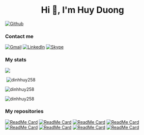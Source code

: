 <h1 align="center">Hi 👋, I'm Huy Duong</h1>

[![Github](https://img.shields.io/github/followers/dinhhuy258?label=Follow&style=social)](https://github.com/dinhhuy258)

<h3 align="left">Contact me</h3>

[![Gmail](https://img.shields.io/badge/gmail-red?&style=for-the-badge&logo=gmail&logoColor=white)](https://mail.google.com/mail/u/0/?fs=1&to=huy.duongdinh@gmail.com&su=SUBJECT&body=BODY&tf=cm)
[![LinkedIn](https://img.shields.io/badge/LinkedIn-0077B5?style=for-the-badge&logo=linkedin&logoColor=white)](https://www.linkedin.com/in/huy-duong-a21a9610b/)
[![Skype](https://img.shields.io/badge/Skype-00AFF0?style=for-the-badge&logo=skype&logoColor=white)](https://join.skype.com/invite/x9oT9EohtcfC)

<h3 align="left">My stats</h3>

![](https://github-profile-summary-cards.vercel.app/api/cards/profile-details?username=dinhhuy258&theme=github)
<p>&nbsp;<img src="https://github-readme-stats-sigma-five.vercel.app/api?username=dinhhuy258&show_icons=true&locale=en" alt="dinhhuy258" /></p>

<p><img src="https://github-readme-streak-stats.herokuapp.com/?user=dinhhuy258&" alt="dinhhuy258" /></p>

<p><img src="https://github-readme-stats-sigma-five.vercel.app/api/top-langs?username=dinhhuy258&show_icons=true&locale=en&layout=compact" alt="dinhhuy258" /></p>

<h3 align="left">My repositories</h3>

[![ReadMe Card](https://github-readme-stats-sigma-five.vercel.app/api/pin/?username=dinhhuy258&repo=dotfiles&theme=github)](https://github.com/dinhhuy258/dotfiles)
[![ReadMe Card](https://github-readme-stats-sigma-five.vercel.app/api/pin/?username=dinhhuy258&repo=notes&theme=github)](https://github.com/dinhhuy258/notes)
[![ReadMe Card](https://github-readme-stats-sigma-five.vercel.app/api/pin/?username=dinhhuy258&repo=sfm.nvim&theme=github)](https://github.com/dinhhuy258/sfm.nvim)
[![ReadMe Card](https://github-readme-stats-sigma-five.vercel.app/api/pin/?username=dinhhuy258&repo=vintellij&theme=github)](https://github.com/dinhhuy258/vintellij)
[![ReadMe Card](https://github-readme-stats-sigma-five.vercel.app/api/pin/?username=dinhhuy258&repo=vim-local-history&theme=github)](https://github.com/dinhhuy258/vim-local-history)
[![ReadMe Card](https://github-readme-stats-sigma-five.vercel.app/api/pin/?username=dinhhuy258&repo=vim-database&theme=github)](https://github.com/dinhhuy258/vim-database)
[![ReadMe Card](https://github-readme-stats-sigma-five.vercel.app/api/pin/?username=dinhhuy258&repo=git.nvim&theme=github)](https://github.com/dinhhuy258/git.nvim)
[![ReadMe Card](https://github-readme-stats-sigma-five.vercel.app/api/pin/?username=dinhhuy258&repo=fm&theme=github)](https://github.com/dinhhuy258/fm)
